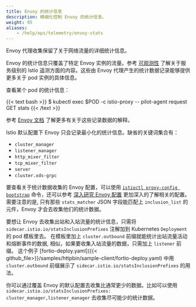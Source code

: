 ```yaml
---
title: Envoy 的统计信息
description: 精细化控制 Envoy 的统计信息。
weight: 95
aliases:
    - /help/ops/telemetry/envoy-stats
---
```


Envoy 代理收集保留了关于网络流量的详细统计信息。

Envoy 的统计信息只覆盖了特定 Envoy 实例的流量。参考 [可观测性](/zh/docs/tasks/observability/)
了解关于服务级别的 Istio 遥测方面的内容。这些由 Envoy 代理产生的统计数据记录能够提供更多关于 pod 实例的具体信息。

查看某个 pod 的统计信息：

{{< text bash >}}
$ kubectl exec $POD -c istio-proxy -- pilot-agent request GET stats
{{< /text >}}

参考 [Envoy 文档](https://www.envoyproxy.io/docs/envoy/latest/configuration/upstream/cluster_manager/cluster_stats)
了解更多有关于这些记录数据的解释。

Istio 默认配置下 Envoy 只会记录最小化的统计信息。缺省的关键词集合有：

- `cluster_manager`
- `listener_manager`
- `http_mixer_filter`
- `tcp_mixer_filter`
- `server`
- `cluster.xds-grpc`

要查看关于统计数据收集的 Envoy 配置，可以使用
[`istioctl proxy-config bootstrap`](/zh/docs/reference/commands/istioctl/#istioctl-proxy-config-bootstrap) 命令，还可以参考
[深入研究 Envoy 配置](/zh/docs/ops/diagnostic-tools/proxy-cmd/#deep-dive-into-envoy-configuration) 更加深入的了解相关的配置。
需要注意的是, 只有那些 `stats_matcher` JSON 字段能匹配上  `inclusion_list` 的元件，Envoy 才会去收集他们的统计数据。

要想让 Envoy 去收集出站和入站流量的统计信息，只需将 `sidecar.istio.io/statsInclusionPrefixes` 注解加到 Kubernetes `Deployment` 的 pod 模板里去。
在模板里加上 `cluster.outbound` 前缀就能统计出站流量活动和熔断事件的数据, 相似，如果要收集入站流量的数据，只需加上 `listener` 前缀。
这个例子 [fortio-deploy.yaml]({{< github_file>}}/samples/httpbin/sample-client/fortio-deploy.yaml) 中用 `cluster.outbound`
前缀展示了 `sidecar.istio.io/statsInclusionPrefixes` 的用法。

你可以通过覆盖 Envoy 的默认配置去收集比通常更少的数据。比如可以使用
`sidecar.istio.io/statsInclusionPrefixes: cluster_manager,listener_manager`
去收集尽可能少的统计数据。
